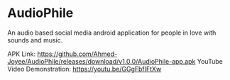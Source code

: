 # AudioPhile
An audio based social media android application for people in love with sounds and music.

APK Link: https://github.com/Ahmed-Joyee/AudioPhile/releases/download/v1.0.0/AudioPhile-app.apk
YouTube Video Demonstration: https://youtu.be/GGgFbfIFtXw

